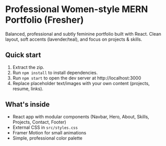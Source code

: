 # Professional Women-style MERN Portfolio (Fresher)

Balanced, professional and subtly feminine portfolio built with React.
Clean layout, soft accents (lavender/teal), and focus on projects & skills.

## Quick start

1. Extract the zip.
2. Run `npm install` to install dependencies.
3. Run `npm start` to open the dev server at http://localhost:3000
4. Replace placeholder text/images with your own content (projects, resume, links).

## What's inside
- React app with modular components (Navbar, Hero, About, Skills, Projects, Contact, Footer)
- External CSS in `src/styles.css`
- Framer Motion for small animations
- Simple, professional color palette
